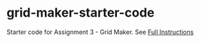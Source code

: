 # grid-maker-starter-code
Starter code for Assignment 3 - Grid Maker.
See [Full Instructions](https://docs.google.com/document/d/1mUZkXRINLSy5ulAVhaM6NaIUWMwTyvA0NM1QceGS-0o/edit)
